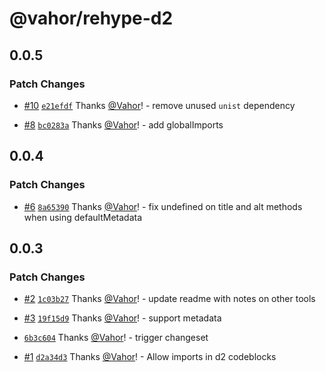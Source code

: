 # @vahor/rehype-d2

## 0.0.5

### Patch Changes

- [#10](https://github.com/Vahor/rehype-d2/pull/10) [`e21efdf`](https://github.com/Vahor/rehype-d2/commit/e21efdfe42be946abb3c0e77775e6ec88c8b4a4e) Thanks [@Vahor](https://github.com/Vahor)! - remove unused `unist` dependency

- [#8](https://github.com/Vahor/rehype-d2/pull/8) [`bc0283a`](https://github.com/Vahor/rehype-d2/commit/bc0283aaaf9f1d6c8ac0994f176e1a7ccaa9f091) Thanks [@Vahor](https://github.com/Vahor)! - add globalImports

## 0.0.4

### Patch Changes

- [#6](https://github.com/Vahor/rehype-d2/pull/6) [`8a65390`](https://github.com/Vahor/rehype-d2/commit/8a65390ed07f917da86b249e7f1d2b2d5e946345) Thanks [@Vahor](https://github.com/Vahor)! - fix undefined on title and alt methods when using defaultMetadata

## 0.0.3

### Patch Changes

- [#2](https://github.com/Vahor/rehype-d2/pull/2) [`1c03b27`](https://github.com/Vahor/rehype-d2/commit/1c03b274690aa4be8edf01b9be3ee545b0493034) Thanks [@Vahor](https://github.com/Vahor)! - update readme with notes on other tools

- [#3](https://github.com/Vahor/rehype-d2/pull/3) [`19f15d9`](https://github.com/Vahor/rehype-d2/commit/19f15d92ab71448b1028cec6cc3836ae0e6945a3) Thanks [@Vahor](https://github.com/Vahor)! - support metadata

- [`6b3c604`](https://github.com/Vahor/rehype-d2/commit/6b3c60477642273f1a997c5aca3f8fda08c31c20) Thanks [@Vahor](https://github.com/Vahor)! - trigger changeset

- [#1](https://github.com/Vahor/rehype-d2/pull/1) [`d2a34d3`](https://github.com/Vahor/rehype-d2/commit/d2a34d300ae0fd3a0e49c40189a61d353a40ded3) Thanks [@Vahor](https://github.com/Vahor)! - Allow imports in d2 codeblocks
